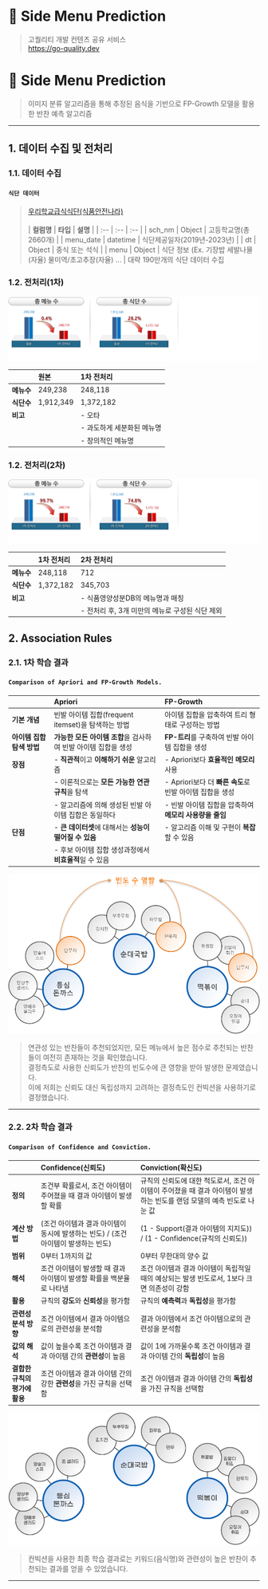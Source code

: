 # :pushpin: Side Menu Prediction
>고퀄리티 개발 컨텐츠 공유 서비스  
>https://go-quality.dev  
# :pushpin: Side Menu Prediction
>이미지 분류 알고리즘을 통해 추정된 음식을 기반으로 FP-Growth 모델을 활용한 반찬 예측 알고리즘

---

## 1. 데이터 수집 및 전처리

### 1.1. 데이터 수집

#### `식단 데이터`

>[우리학교급식식단(식품안전나라)](https://foodsafetykorea.go.kr/portal/sensuousmenu/schoolMealsDetail.do)<br>   
| **컬럼명** | **타입** | **설명** |
| :-- | :-- | :-- |
| sch_nm | Object | 고등학교명(총 2660개) |
| menu_date | datetime | 식단제공일자(2019년-2023년) |
| dt | Object | 중식 또는 석식 |
| menu | Object | 식단 정보 (Ex. 기장밥 세발나물(자율) 물미역/초고추장(자율) ... |
>대략 190만개의 식단 데이터 수집<br>

### 1.2. 전처리(1차)

![](./Graph/전처리1차.png)

|  | **원본** | **1차 전처리** |
| :-- | :-- | :-- |
| **메뉴수** | 249,238 | 248,118 |
| **식단수** | 1,912,349 | 1,372,182 |
| **비고** |  | - 오타 |
|  |  | - 과도하게 세분화된 메뉴명 |
|  |  | - 창의적인 메뉴명 |

### 1.2. 전처리(2차)

![](./Graph/전처리2차.png)

|  | **1차 전처리** | **2차 전처리** |
| :-- | :-- | :-- |
| **메뉴수** | 248,118 | 712 |
| **식단수** | 1,372,182 | 345,703 |
| **비고** |  | - 식품영양성분DB의 메뉴명과 매칭 |
|  |  | - 전처리 후, 3개 미만의 메뉴로 구성된 식단 제외 |

## 2. Association Rules

### 2.1. 1차 학습 결과

#### `Comparison of Apriori and FP-Growth Models.`

|  | **Apriori** | **FP-Growth** |
| :-- | :-- | :-- |
| **기본 개념** | 빈발 아이템 집합(frequent itemset)을 탐색하는 방법 | 아이템 집합을 압축하여 트리 형태로 구성하는 방법 |
| **아이템 집합 탐색 방법** | **가능한 모든 아이템 조합**을 검사하여 빈발 아이템 집합을 생성 | **FP-트리**를 구축하여 빈발 아이템 집합을 생성 |
| **장점** | 	- **직관적**이고 **이해하기 쉬운** 알고리즘 | - Apriori보다 **효율적인 메모리** 사용 |
|  | - 이론적으로는 **모든 가능한 연관 규칙**을 탐색 | - Apriori보다 더 **빠른 속도**로 빈발 아이템 집합을 생성 |
|  | - 알고리즘에 의해 생성된 빈발 아이템 집합은 동일하다 | - 빈발 아이템 집합을 압축하여 **메모리 사용량을 줄임** |
| **단점** | 	- **큰 데이터셋**에 대해서는 **성능이 떨어질 수 있음** | - 알고리즘 이해 및 구현이 **복잡**할 수 있음 |
|  | 	- 후보 아이템 집합 생성과정에서 **비효율적**일 수 있음 |  |	

![](./Graph/1차결과.png)

>연관성 있는 반찬들이 추천되었지만, 모든 메뉴에서 높은 점수로 추천되는 반찬들이 여전히 존재하는 것을 확인했습니다.<br>
>결정측도로 사용한 신뢰도가 반찬의 빈도수에 큰 영향을 받아 발생한 문제였습니다.<br>
>이에 저희는 신뢰도 대신 독립성까지 고려하는 결정측도인 컨빅션을 사용하기로 결정했습니다.<br>

---

### 2.2. 2차 학습 결과

#### `Comparison of Confidence and Conviction.`

|  | **Confidence(신뢰도)** | **Conviction(확신도)** |
| :-- | :-- | :-- |
| **정의** | 조건부 확률로서, 조건 아이템이 주어졌을 때 결과 아이템이 발생할 확률 | 규칙의 신뢰도에 대한 척도로서, 조건 아이템이 주어졌을 때 결과 아이템이 발생하는 빈도를 랜덤 모델의 예측 빈도로 나눈 값 |
| **계산 방법** | (조건 아이템과 결과 아이템이 동시에 발생하는 빈도) / (조건 아이템이 발생하는 빈도) | (1 - Support(결과 아이템의 지지도)) / (1 - Confidence(규칙의 신뢰도)) |
| **범위** | 	0부터 1까지의 값 | 0부터 무한대의 양수 값 |
| **해석** | 조건 아이템이 발생할 때 결과 아이템이 발생할 확률을 백분율로 나타냄 | 조건 아이템과 결과 아이템이 독립적일 때의 예상되는 발생 빈도로서, 1보다 크면 의존성이 강함 |
| **활용** | 규칙의 **강도**와 **신뢰성**을 평가함 | 규칙의 **예측력**과 **독립성**을 평가함 |
| **관련성 분석 방향** | 조건 아이템에서 결과 아이템으로의 관련성을 분석함 | 결과 아이템에서 조건 아이템으로의 관련성을 분석함 |
| **값의 해석** | 값이 높을수록 조건 아이템과 결과 아이템 간의 **관련성**이 높음 | 값이 1에 가까울수록 조건 아이템과 결과 아이템 간의 **독립성**이 높음 |
| **결합한 규칙의 평가에 활용** | 조건 아이템과 결과 아이템 간의 강한 **관련성**을 가진 규칙을 선택함 | 조건 아이템과 결과 아이템 간의 **독립성**을 가진 규칙을 선택함 |
   
![](./Graph/result2.png)

>컨빅션을 사용한 최종 학습 결과로는 키워드(음식명)와 관련성이 높은 반찬이 추천되는 결과를 얻을 수 있었습니다.
---